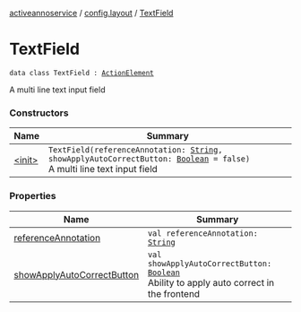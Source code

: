 [activeannoservice](../../index.md) / [config.layout](../index.md) / [TextField](./index.md)

# TextField

`data class TextField : `[`ActionElement`](../-action-element.md)

A multi line text input field

### Constructors

| Name | Summary |
|---|---|
| [&lt;init&gt;](-init-.md) | `TextField(referenceAnnotation: `[`String`](https://kotlinlang.org/api/latest/jvm/stdlib/kotlin/-string/index.html)`, showApplyAutoCorrectButton: `[`Boolean`](https://kotlinlang.org/api/latest/jvm/stdlib/kotlin/-boolean/index.html)` = false)`<br>A multi line text input field |

### Properties

| Name | Summary |
|---|---|
| [referenceAnnotation](reference-annotation.md) | `val referenceAnnotation: `[`String`](https://kotlinlang.org/api/latest/jvm/stdlib/kotlin/-string/index.html) |
| [showApplyAutoCorrectButton](show-apply-auto-correct-button.md) | `val showApplyAutoCorrectButton: `[`Boolean`](https://kotlinlang.org/api/latest/jvm/stdlib/kotlin/-boolean/index.html)<br>Ability to apply auto correct in the frontend |
